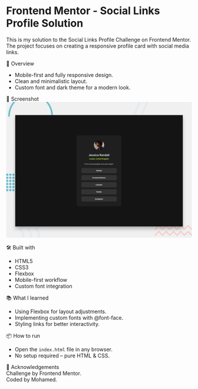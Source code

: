 # Frontend Mentor - Social Links Profile Solution

This is my solution to the Social Links Profile Challenge on Frontend Mentor. The project focuses on creating a responsive profile card with social media links.

🚀 Overview

- Mobile-first and fully responsive design.
- Clean and minimalistic layout.
- Custom font and dark theme for a modern look.

📸 Screenshot  
![Socail Link Profile Screenshot](./preview.jpg)

🛠️ Built with

- HTML5
- CSS3
- Flexbox
- Mobile-first workflow
- Custom font integration

📚 What I learned

- Using Flexbox for layout adjustments.
- Implementing custom fonts with @font-face.
- Styling links for better interactivity.

📦 How to run

- Open the `index.html` file in any browser.
- No setup required – pure HTML & CSS.

🙌 Acknowledgements  
Challenge by Frontend Mentor.  
Coded by Mohamed.
